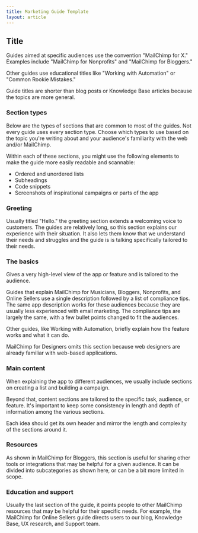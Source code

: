 ```yaml
---
title: Marketing Guide Template
layout: article
---
```


## Title

Guides aimed at specific audiences use the convention "MailChimp for X." Examples include "MailChimp for Nonprofits" and "MailChimp for Bloggers."

Other guides use educational titles like "Working with Automation" or "Common Rookie Mistakes."

Guide titles are shorter than blog posts or Knowledge Base articles because the topics are more general.

### Section types

Below are the types of sections that are common to most of the guides. Not every guide uses every section type. Choose which types to use based on the topic you're writing about and your audience's familiarity with the web and/or MailChimp.

Within each of these sections, you might use the following elements to make the guide more easily readable and scannable:

- Ordered and unordered lists
- Subheadings
- Code snippets
- Screenshots of inspirational campaigns or parts of the app


### Greeting

Usually titled "Hello." the greeting section extends a welcoming voice to customers. The guides are relatively long, so this section explains our experience with their situation. It also lets them know that we understand their needs and struggles and the guide is is talking specifically tailored to their needs.

### The basics

Gives a very high-level view of the app or feature and is tailored to the audience.

Guides that explain MailChimp for Musicians, Bloggers, Nonprofits, and Online Sellers use a single description followed by a list of compliance tips. The same app description works for these audiences because they are usually less experienced with email marketing. The compliance tips are largely the same, with a few bullet points changed to fit the audiences.

Other guides, like Working with Automation, briefly explain how the feature works and what it can do.

MailChimp for Designers omits this section because web designers are already familiar with web-based applications.

### Main content

When explaining the app to different audiences, we usually include sections on creating a list and building a campaign.

Beyond that, content sections are tailored to the specific task, audience, or feature. It's important to keep some consistency in length and depth of information among the various sections.

Each idea should get its own header and mirror the length and complexity of the sections around it.

### Resources

As shown in MailChimp for Bloggers, this section is useful for sharing other tools or integrations that may be helpful for a given audience. It can be divided into subcategories as shown here, or can be a bit more limited in scope.

### Education and support

Usually the last section of the guide, it points people to other MailChimp resources that may be helpful for their specific needs. For example, the MailChimp for Online Sellers guide directs users to our blog, Knowledge Base, UX research, and Support team. 
